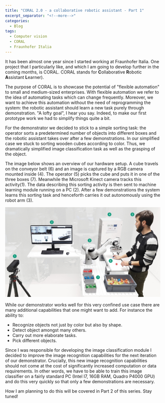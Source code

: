 ```yaml
---
title: "CORAL 2.0 - a collaborative robotic assistant - Part 1"
excerpt_separator: "<!--more-->"
categories:
  - Blog
tags:
  - Computer vision
  - CORAL
  - Fraunhofer Italia
---
```



It has been almost one year since I started working at Fraunhofer Italia. One
project that I particularly like, and which I am going to develop further in the
coming months, is CORAL. CORAL stands for **C**ollaborative **R**obotic
**A**ssistant **L**earner).

The purpose of CORAL is to showcase the potential of "flexible automation" to
small and medium-sized enterprises. With flexible automation we refer to the
idea of automating tasks which can change frequently. Moreover, we want to
achieve this automation without the need of reprogramming the system: the
robotic assistant should learn a new task purely through demonstration. "A lofty
goal", I hear you say. Indeed, to make our first prototype work we had to
simplify things quite a bit.

For the demonstrator we decided to stick to a simple sorting task: the operator
sorts a predetermined number of objects into different boxes and the robotic
assistant takes over after a few demonstrations. In our simplified case we
stuck to sorting wooden cubes according to color. Thus, we dramatically
simplified image classification task as well as the grasping of the object.

The image below shows an overview of our hardware setup. A cube travels on the
conveyor belt (6) and an image is captured by a RGB camera mounted inside (4).
The operator (5) picks the cube and puts it in one of the three boxes (7).
Meanwhile the Microsoft Kinect camera tracks this activity(1). The data
describing this sorting activity is then sent to machine learning module running
on a PC (2). After a few demonstrations the system learns this sorting task and
henceforth carries it out autonomously using the robot arm (3).

![overview](../assets/images/2018-11-05-coral/coral_overview.jpg)

While our demonstrator works well for this very confined use case there are many
additional capabilities that one might want to add. For instance the ability to:

- Recognize objects not just by color but also by shape.
- Detect object amongst many others.
- Carry out more elaborate tasks.
- Pick different objects.

Since I was responsible for developing the image classification module I decided
to improve the image recognition capabilities for the next iteration of our
demonstrator. Crucially, this new image recognition capabilities should not come
at the cost of significantly increased computation or data requirements. In
other words, we have to be able to train this image classifier on a fairly
standard PC (Intel I7, 16GB RAM, Quadro P4000 GPU) and do this very quickly so
that only a few demonstrations are necessary.

How I am planning to do this will be covered in Part 2 of this series. Stay
tuned!

